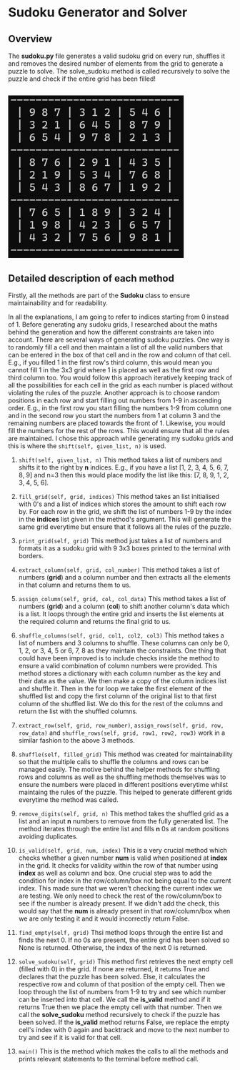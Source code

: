 # Sudoku Generator and Solver
## Overview
The **sudoku.py** file generates a valid sudoku grid on every run, shuffles it and removes the desired number of elements from the grid to generate a puzzle to solve. The solve_sudoku method is called recursively to solve the puzzle and check if the entire grid has been filled!
##
![Full Grid](sudoku_screenshot.png)

## Detailed description of each method
Firstly, all the methods are part of the **Sudoku** class to ensure maintainability and for readability.

In all the explanations, I am going to refer to indices starting from 0 instead of 1. 
Before generating any sudoku grids, I researched about the maths behind the generation and how the different constraints are taken into account. There are several ways of generating sudoku puzzles. One way is to randomly fill a cell and then maintain a list of all the valid numbers that can be entered in the box of that cell and in the row and column of that cell. E.g., if you filled 1 in the first row's third column, this would mean you cannot fill 1 in the 3x3 grid where 1 is placed as well as the first row and third column too. You would follow this approach iteratively keeping track of all the possibilities for each cell in the grid as each number is placed without violating the rules of the puzzle. Another approach is to choose random positions in each row and start filling out numbers from 1-9 in ascending order. E.g., in the first row you start filling the numbers 1-9 from column one and in the second row you start the numbers from 1 at column 3 and the remaining numbers are placed towards the front of 1. Likewise, you would fill the numbers for the rest of the rows. This would ensure that all the rules are maintained. I chose this approach while generating my sudoku grids and this is where the `shift(self, given_list, n)` is used. 

1. `shift(self, given_list, n)`
This method takes a list of numbers and shifts it to the right by **n** indices. E.g., if you have a list [1, 2, 3, 4, 5, 6, 7, 8, 9] and n=3 then this would place modify the list like this: [7, 8, 9, 1, 2, 3, 4, 5, 6].

2. `fill_grid(self, grid, indices)`
This method takes an list initialised with 0's and a list of indices which stores the amount to shift each row by. For each row in the grid, we shift the list of numbers 1-9 by the index in the **indices** list given in the method's argument. This will generate the same grid everytime but ensure that it follows all the rules of the puzzle. 

3. `print_grid(self, grid)`
This method just takes a list of numbers and formats it as a sudoku grid with 9 3x3 boxes printed to the terminal with borders. 

4. `extract_column(self, grid, col_number)`
This method takes a list of numbers (**grid**) and a column number and then extracts all the elements in that column and returns them to us.

5. `assign_column(self, grid, col, col_data)`
This method takes a list of numbers (**grid**) and a column (**col**) to shift another column's data which is a list. It loops through the entire grid and inserts the list elements at the required column and returns the final grid to us. 

6. `shuffle_columns(self, grid, col1, col2, col3)`
This method takes a list of numbers and 3 columns to shuffle. These columns can only be 0, 1, 2, or 3, 4, 5 or 6, 7, 8 as they maintain the constraints. One thing that could have been improved is to include checks inside the method to ensure a valid combination of column numbers were provided. This method stores a dictionary with each column number as the key and their data as the value. We then make a copy of the column indices list and shuffle it. Then in the for loop we take the first element of the shuffled list and copy the first column of the original list to that first column of the shuffled list. We do this for the rest of the columns and return the list with the shuffled columns. 

7. `extract_row(self, grid, row_number)`, `assign_rows(self, grid, row, row_data)` and `shuffle_rows(self, grid, row1, row2, row3)` work in a similar fashion to the above 3 methods. 

8. `shuffle(self, filled_grid)`
This method was created for maintainability so that the multiple calls to shuffle the columns and rows can be managed easily. The motive behind the helper methods for shuffling rows and columns as well as the shuffling methods themselves was to ensure the numbers were placed in different positions everytime whilst maintaing the rules of the puzzle. This helped to generate different grids everytime the method was called.

9. `remove_digits(self, grid, n)`
This method takes the shuffled grid as a list and an input **n** numbers to remove from the fully generated list. The method iterates through the entire list and fills **n** 0s at random positions avoiding duplicates.

10. `is_valid(self, grid, num, index)`
This is a very crucial method which checks whether a given number **num** is valid when positioned at **index** in the grid. It checks for validity within the row of that number using **index** as well as column and box. One crucial step was to add the condition for index in the row/column/box not being equal to the current index. This made sure that we weren't checking the current index we are testing. We only need to check the rest of the row/column/box to see if the number is already present. If we didn't add the check, this would say that the **num** is already present in that row/column/box when we are only testing it and it would incorrectly return False. 

11. `find_empty(self, grid)`
Thsi method loops through the entire list and finds the next 0. If no 0s are present, the entire grid has been solved so None is returned. Otherwise, the index of the next 0 is returned. 

12. `solve_sudoku(self, grid)`
This method first retrieves the next empty cell (filled with 0) in the grid. If none are returned, it returns True and declares that the puzzle has been solved. Else, it calculates the respective row and column of that position of the empty cell. Then we loop through the list of numbers from 1-9 to try and see which number can be inserted into that cell. We call the **is_valid** method and if it returns True then we place the empty cell with that number. Then we call the **solve_sudoku** method recursively to check if the puzzle has been solved. If the **is_valid** method returns False, we replace the empty cell's index with 0 again and backtrack and move to the next number to try and see if it is valid for that cell. 

13. `main()`
This is the method which makes the calls to all the methods and prints relevant statements to the terminal before method call.